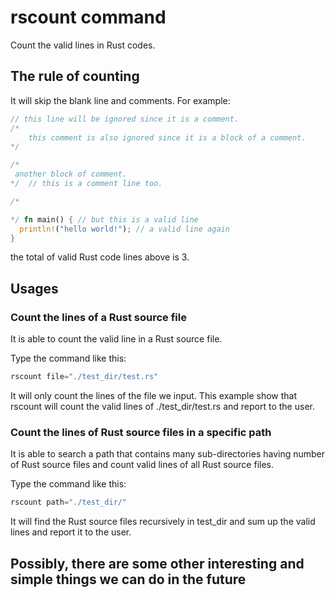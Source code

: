 # rscount command
Count the valid lines in Rust codes. 

## The rule of counting

It will skip the blank line and comments. For example:

```rust
// this line will be ignored since it is a comment.
/*
	this comment is also ignored since it is a block of a comment.
*/

/*
 another block of comment.
*/	// this is a comment line too.

/*

*/ fn main() { // but this is a valid line
  println!("hello world!"); // a valid line again
}
```

the total of valid Rust code lines above is 3.



## Usages

### Count the lines of a Rust source file

It is able to count the valid line in a Rust source file.

Type the command like this:

```rust
rscount file="./test_dir/test.rs"
```

It will only count the lines of the file we input. This example show that rscount will count the valid lines of ./test_dir/test.rs and report to the user.



### Count the lines of Rust source files in a specific path

It is able to search a path that contains many sub-directories having number of Rust source files and count  valid lines of all Rust source files. 

Type the command like this:

```rust
rscount path="./test_dir/"
```

It will find the Rust source files recursively in test_dir and sum up the valid lines and report it to the user.



## Possibly, there are some other interesting and simple things we can do in the future


